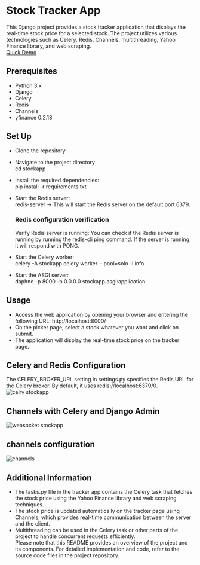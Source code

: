 
# Stock Tracker App

This Django project provides a stock tracker application that displays the real-time stock price for a selected stock. The project utilizes various technologies such as Celery, Redis, Channels, multithreading, Yahoo Finance library, and web scraping.  
[Quick Demo ](www.wikepedia.com)


## Prerequisites

 - Python 3.x
 - Django
 - Celery
- Redis
 - Channels
 - yfinance 0.2.18




## Set Up
 - Clone the repository:

- Navigate to the project directory  
    cd stockapp


- Install the required dependencies:  
    pip install -r requirements.txt

- Start the Redis server:  
    redis-server -> This will start the Redis server on the default port 6379. 
  ### Redis configuration  verification 
     Verify Redis server is running: You can check if the Redis server is running by running the redis-cli ping command. If the server is running, it will respond with PONG.
-  Start the Celery worker:  
    celery -A stockapp.celery worker --pool=solo -l info
- Start the ASGI server:  
     daphne -p 8000 -b 0.0.0.0 stockapp.asgi:application
 

## Usage   
- Access the web application by opening your browser and entering the following URL: 
    http://localhost:8000/  
- On the picker page, select a stock whatever you want and click on submit.  
- The application will display the real-time stock price on the tracker page.

    

## Celery and Redis Configuration  
The CELERY_BROKER_URL setting in settings.py specifies the Redis URL for the Celery broker. By default, it uses redis://localhost:6379/0.   
![celry stockapp](https://github.com/krsatyam99/Stock-App/assets/103446420/39dc2d27-a788-438d-b216-a847d7d02279)   

## Channels with Celery and Django Admin  

![websocket stockapp](https://github.com/krsatyam99/Stock-App/assets/103446420/78706348-556e-4be3-8d55-39b81aa6cafc)
## channels configuration  

![channels](https://github.com/krsatyam99/Stock-App/assets/103446420/1360905b-9691-4608-84ec-74a81bfc6e72)


## Additional  Information  
- The tasks.py file in the tracker app contains the Celery task that fetches the stock price using the Yahoo Finance library and web scraping techniques.  
 - The stock price is updated automatically on the tracker page using Channels, which provides real-time communication between the server and the client.    
- Multithreading can be used in the Celery task or other parts of the project to handle concurrent requests efficiently.    
Please note that this README provides an overview of the project and its components. For detailed implementation and code, refer to the source code files in the project repository.
